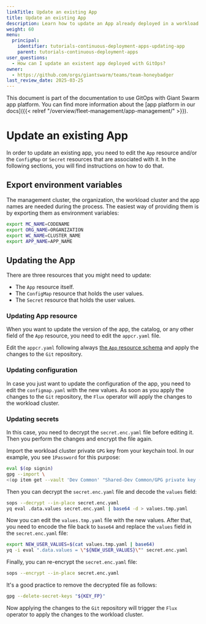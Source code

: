 ```yaml
---
linkTitle: Update an existing App
title: Update an existing App
description: Learn how to update an App already deployed in a workload cluster with GitOps.
weight: 60
menu:
  principal:
    identifier: tutorials-continuous-deployment-apps-updating-app
    parent: tutorials-continuous-deployment-apps
user_questions:
  - How can I update an existent app deployed with GitOps?
owner:
  - https://github.com/orgs/giantswarm/teams/team-honeybadger
last_review_date: 2025-03-25
---
```


This document is part of the documentation to use GitOps with Giant Swarm app platform. You can find more information about the [app platform in our docs]({{< relref "/overview/fleet-management/app-management/" >}}).

# Update an existing App

In order to update an existing app, you need to edit the `App` resource and/or the `ConfigMap` or `Secret` resources that are associated with it. In the following sections, you will find instructions on how to do that.

## Export environment variables

The management cluster, the organization, the workload cluster and the app names are needed during the process. The easiest way of providing them is by exporting them as environment variables:

```sh
export MC_NAME=CODENAME
export ORG_NAME=ORGANIZATION
export WC_NAME=CLUSTER_NAME
export APP_NAME=APP_NAME
```

## Updating the App

There are three resources that you might need to update:

- The `App` resource itself.
- The `ConfigMap` resource that holds the user values.
- The `Secret` resource that holds the user values.

### Updating App resource

When you want to update the version of the app, the catalog, or any other field of the `App` resource, you need to edit the `appcr.yaml` file.

Edit the `appcr.yaml` following always [the `App` resource schema](https://docs.giantswarm.io/use-the-api/management-api/crd/apps.application.giantswarm.io/) and apply the changes to the `Git` repository.

### Updating configuration

In case you just want to update the configuration of the app, you need to edit the `configmap.yaml` with the new values. As soon as you apply the changes to the `Git` repository, the `Flux` operator will apply the changes to the workload cluster.

### Updating secrets

In this case, you need to decrypt the `secret.enc.yaml` file before editing it. Then you perform the changes and encrypt the file again.

Import the workload cluster private `GPG` key from your keychain tool. In our example, you see `1Password` for this purpose:

```sh
eval $(op signin)
gpg --import \
<(op item get --vault 'Dev Common' "Shared-Dev Common/GPG private key (${MC_NAME}, ${WC_NAME}, Flux)" --reveal --fields notesPlain)
```

Then you can decrypt the `secret.enc.yaml` file and decode the `values` field:

```sh
sops --decrypt --in-place secret.enc.yaml
yq eval .data.values secret.enc.yaml | base64 -d > values.tmp.yaml
```

Now you can edit the `values.tmp.yaml` file with the new values. After that, you need to encode the file back to `base64` and replace the `values` field in the `secret.enc.yaml` file:

```sh
export NEW_USER_VALUES=$(cat values.tmp.yaml | base64)
yq -i eval ".data.values = \"${NEW_USER_VALUES}\"" secret.enc.yaml
```

Finally, you can re-encrypt the `secret.enc.yaml` file:

```sh
sops --encrypt --in-place secret.enc.yaml
```

It's a good practice to remove the decrypted file as follows:

```sh
gpg --delete-secret-keys "${KEY_FP}"
```

Now applying the changes to the `Git` repository will trigger the `Flux` operator to apply the changes to the workload cluster.
